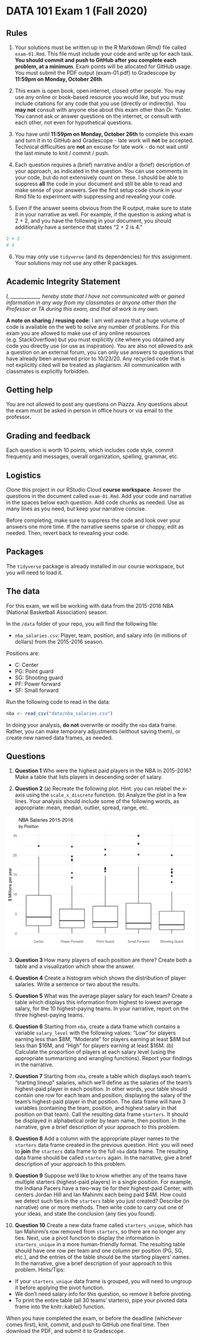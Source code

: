 DATA 101 Exam 1 (Fall 2020)
================

## Rules

1.  Your solutions must be written up in the R Markdown (Rmd) file
    called `exam-01.Rmd`. This file must include your code and write up
    for each task. **You should commit and push to GitHub after you
    complete each problem, at a minimum**. Exam points will be allocated
    for GitHub usage. You must submit the PDF output (exam-01.pdf) to
    Gradescope by **11:59pm on Monday, October 26th**.

2.  This exam is open book, open internet, closed other people. You may
    use any online or book-based resource you would like, but you must
    include citations for any code that you use (directly or
    indirectly). You **may not** consult with anyone else about this
    exam other than Dr. Yuster. You cannot ask or answer questions on
    the internet, or consult with each other, not even for hypothetical
    questions.

3.  You have until **11:59pm on Monday, October 26th** to complete this
    exam and turn it in to GitHub and Gradescope - late work will
    **not** be accepted. Technical difficulties are **not** an excuse
    for late work - do not wait until the last minute to knit / commit /
    push.

4.  Each question requires a (brief) narrative and/or a (brief)
    description of your approach, as indicated in the question. You can
    use comments in your code, but do not extensively count on these. I
    should be able to suppress **all** the code in your document and
    still be able to read and make sense of your answers. See the first
    setup code chunk in your Rmd file to experiment with suppressing and
    revealing your code.

5.  Even if the answer seems obvious from the R output, make sure to
    state it in your narrative as well. For example, if the question is
    asking what is 2 + 2, and you have the following in your document,
    you should additionally have a sentence that states “2 + 2 is 4.”

<!-- end list -->

``` r
2 + 2
# 4
```

6.  You may only use `tidyverse` (and its dependencies) for this
    assignment. Your solutions may not use any other R packages.

## Academic Integrity Statement

*I, \_\_\_\_\_\_\_\_\_\_\_\_, hereby state that I have not communicated
with or gained information in any way from my classmates or anyone other
than the Professor or TA during this exam, and that all work is my own.*

**A note on sharing / reusing code:** I am well aware that a huge volume
of code is available on the web to solve any number of problems. For
this exam you are allowed to make use of any online resources
(e.g. StackOverflow) but you must explicitly cite where you obtained
any code you directly use (or use as inspiration). You are also not
allowed to ask a question on an external forum, you can only use answers
to questions that have already been answered prior to 10/23/20. Any
recycled code that is not explicitly cited will be treated as
plagiarism. All communication with classmates is explicitly forbidden.

## Getting help

You are not allowed to post any questions on Piazza. Any questions about
the exam must be asked in person in office hours or via email to the
professor.

## Grading and feedback

Each question is worth 10 points, which includes code style, commit
frequency and messages, overall organization, spelling, grammar, etc.

## Logistics

Clone this project in our RStudio Cloud **course workspace**. Answer the questions in the document called `exam-01.Rmd`. Add your code
and narrative in the spaces below each question. Add code chunks as
needed. Use as many lines as you need, but keep your narrative concise.

Before completing, make sure to suppress the code and look over your
answers one more time. If the narrative seems sparse or choppy, edit as
needed. Then, revert back to revealing your code.

## Packages

The `tidyverse` package is already installed in our course workspace,
but you will need to load it.

## The data

For this exam, we will be working with data from the 2015-2016 NBA
(National Basketball Association) season.

In the `/data` folder of your repo, you will find the following file:

  - `nba_salaries.csv`: Player, team, position, and salary info (in
    millions of dollars) from the 2015-2016 season.

Positions are:

  - C: Center
  - PG: Point guard
  - SG: Shooting guard
  - PF: Power forward
  - SF: Small forward

Run the following code to read in the data:

``` r
nba <- read_csv("data/nba_salaries.csv")
```

In doing your analysis, **do not** overwrite or modify the `nba` data
frame. Rather, you can make temporary adjustments (without saving them),
or create new named data frames, as needed.

## Questions

1.  **Question 1** Who were the highest paid players in the NBA in
    2015-2016? Make a table that lists players in descending order of
    salary.

2.  **Question 2** (a) Recreate the following plot. Hint: you can
    relabel the x-axis using the `scale_x_discrete` function. (b)
    Analyze the plot in a few lines. Your analysis should include some
    of the following words, as appropriate: mean, median, outlier,
    spread, range, etc.

![](img/plot-to-recreate.png)

3.  **Question 3** How many players of each position are there? Create
    both a table and a visualization which show the answer.

4.  **Question 4** Create a histogram which shows the distribution of
    player salaries. Write a sentence or two about the results.

5.  **Question 5** What was the average player salary for each team?
    Create a table which displays this information from highest to
    lowest average salary, for the 10 highest-paying teams. In your
    narrative, report on the three highest-paying teams.

6.  **Question 6** Starting from `nba`, create a data frame which
    contains a variable `salary_level` with the following values: “Low”
    for players earning less than $8M, “Moderate” for players earning at
    least $8M but less than $16M, and “High” for players earning at
    least $16M. (b) Calculate the proportion of players at each salary
    level (using the appropriate summarizing and wrangling functions).
    Report your findings in the narrative.

7.  **Question 7** Starting from `nba`, create a table which displays
    each team’s “starting lineup” salaries, which we’ll define as the
    salaries of the team’s highest-paid player in each position. In
    other words, your table should contain one row for each team and
    position, displaying the salary of the team’s highest-paid player in
    that position. The data frame will have 3 variables (containing the
    team, position, and highest salary in that position on that team).
    Call the resulting data frame `starters`. It should be displayed in
    alphabetical order by team name, then position. In the narrative,
    give a brief description of your approach to this problem.

8.  **Question 8** Add a column with the appropriate player names to the
    `starters` data frame created in the previous question. Hint: you
    will need to **join** the `starters` data frame to the full `nba`
    data frame. The resulting data frame should be called `starters`
    again. In the narrative, give a brief description of your approach
    to this problem.

9.  **Question 9** Suppose we’d like to know whether any of the teams
    have multiple starters (highest-paid players) in a single position.
    For example, the Indiana Pacers have a two-way tie for their
    highest-paid Center, with centers Jordan Hill and Ian Mahinmi each
    being paid $4M. How could we detect such ties in the `starters`
    table you just created? Describe (in narrative) one or more methods.
    Then write code to carry out one of your ideas, and state the
    conclusion (any ties you found).

10. **Question 10** Create a new data frame called `starters_unique`,
    which has Ian Mahinmi’s row removed from `starters`, so there are no
    longer any ties. Next, use a pivot function to display the
    information in `starters_unique` in a more human-friendly format.
    The resulting table should have one row per team and one column per
    position (PG, SG, etc.), and the entries of the table should be the
    starting players’ names. In the narrative, give a brief description
    of your approach to this problem. Hints/Tips:

<!-- end list -->

  - If your `starters_unique` data frame is grouped, you will need to
    ungroup it before applying the pivot function.
  - We don’t need salary info for this question, so remove it before
    pivoting.
  - To print the entire table (all 30 teams’ starters), pipe your
    pivoted data frame into the knitr::kable() function.

When you have completed the exam, or before the deadline (whichever
comes first), knit, commit, and push to GitHub one final time. Then
download the PDF, and submit it to Gradescope.
